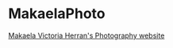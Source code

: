 MakaelaPhoto
============

[Makaela Victoria Herran's Photography website](http://www.makaelaphoto.com)

